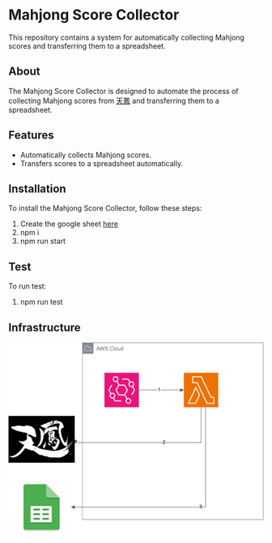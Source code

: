 # Mahjong Score Collector

This repository contains a system for automatically collecting Mahjong scores and transferring them to a spreadsheet.

## About

The Mahjong Score Collector is designed to automate the process of collecting Mahjong scores from [天鳳](https://tenhou.net/sc/raw/) and transferring them to a spreadsheet. 

## Features

- Automatically collects Mahjong scores.
- Transfers scores to a spreadsheet automatically.

## Installation

To install the Mahjong Score Collector, follow these steps:

1. Create the google sheet [here](https://developers.google.com/sheets/api/quickstart/nodejs)
2. npm i
3. npm run start

## Test

To run test:

1. npm run test

## Infrastructure
![](./doc/mahjong.drawio.png)